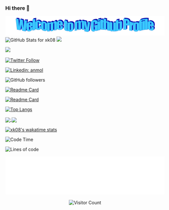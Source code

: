 ### Hi there 👋




<!-- "Hero" Header -->
<div align="center">
  <img src="https://github.com/xk08/xk08/blob/main/images/welcome.png?raw=true" style="max-width: 100%;" alt="Welcome to my Github Profile" />
</div>

<img src="https://github-readme-stats.vercel.app/api?username=xk08&show_icons=true&include_all_commits=true&count_private=true&theme=dracula&layout=compact" alt="GitHub Stats for xk08" width="700">

<img src="https://github-readme-streak-stats.herokuapp.com?user=xk08&theme=dracula&locale=pt-br&date_format=j%2Fn%5B%2FY%5D" width="700">



![](https://visitor-badge.glitch.me/badge?page_id=xk08.xk08)


[![Twitter Follow](https://img.shields.io/twitter/follow/xk08__?label=Seguir)](https://twitter.com/intent/follow?screen_name=xk08__)

[![Linkedin: anmol](https://img.shields.io/badge/-xk08-blue?style=flat-square&logo=Linkedin&logoColor=white&link=https://www.linkedin.com/in/xk08/)](https://www.linkedin.com/in/xk08/)

![GitHub followers](https://img.shields.io/github/followers/xk08?label=Follow&style=social)







[![Readme Card](https://github-readme-stats.vercel.app/api/pin/?username=xk08&repo=DigitalHouse-PublicContent)](https://github.com/xk08/DigitalHouse-PublicContent)

[![Readme Card](https://github-readme-stats.vercel.app/api/pin/?username=xk08&repo=CTD-Summer-Week-22-Front-End_II)](https://github.com/xk08/CTD-Summer-Week-22-Front-End_II)

[![Top Langs](https://github-readme-stats.vercel.app/api/top-langs/?username=xk08&count_private=true&layout=compact)](https://github.com/xk08/xk08)

<a href="https://github.com/anuraghazra/github-readme-stats">
  <img align="center" src="https://github-readme-stats.vercel.app/api/pin/?username=anuraghazra&repo=github-readme-stats" />
</a>
<a href="https://github.com/anuraghazra/convoychat">
  <img align="center" src="https://github-readme-stats.vercel.app/api/pin/?username=anuraghazra&repo=convoychat" />
</a>

[![xk08's wakatime stats](https://github-readme-stats.vercel.app/api/wakatime?username=xk08)](https://github.com/xk08/xk08)

<!--START_SECTION:waka-->
![Code Time](http://img.shields.io/badge/Code%20Time-958%20hrs%2017%20mins-blue)

![Lines of code](https://img.shields.io/badge/Desde%20o%20Hello%20World%20eu%20escrevi-920%20Thousand%20linhas%20de%20c%C3%B3digo-blue)

<!--END_SECTION:waka-->


<div align="center">

<img height="120" alt="Thanks for visiting me" width="100%" src="https://github.com/xk08/xk08/blob/main/images/thnxs.svg" />
<br />

![Visitor Count](https://profile-counter.glitch.me/xk08/count.svg)

</div>





